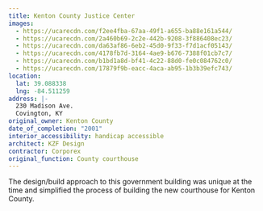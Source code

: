 ```yaml
---
title: Kenton County Justice Center
images:
  - https://ucarecdn.com/f2ee4fba-67aa-49f1-a655-ba88e161a544/
  - https://ucarecdn.com/2a460b69-2c2e-442b-9208-3f886408ec23/
  - https://ucarecdn.com/da63af86-6eb2-45d0-9f33-f7d1acf05143/
  - https://ucarecdn.com/4178fb7d-3164-4ae9-b676-7388f01cb7c7/
  - https://ucarecdn.com/b1bd1a8d-bf41-4c22-88d0-fe0c084762c0/
  - https://ucarecdn.com/17879f9b-eacc-4aca-ab95-1b3b39efc743/
location:
  lat: 39.088338
  lng: -84.511259
address: |-
  230 Madison Ave.
  Covington, KY
original_owner: Kenton County
date_of_completion: "2001"
interior_accessibility: handicap accessible
architect: KZF Design
contractor: Corporex
original_function: County courthouse
---
```


The design/build approach to this government building was unique at the time and simplified the process of building the new courthouse for Kenton County.
